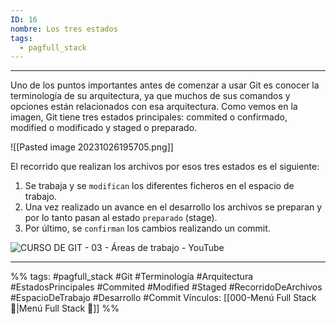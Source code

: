 ```yaml
---
ID: 16
nombre: Los tres estados
tags:
  - pagfull_stack
---
```

___
Uno de los puntos importantes antes de comenzar a usar Git es conocer la terminología de su arquitectura, ya que muchos de sus comandos y opciones están relacionados con esa arquitectura. Como vemos en la imagen, Git tiene tres estados principales: commited o confirmado, modified o modificado y staged o preparado.

![[Pasted image 20231026195705.png]]

El recorrido que realizan los archivos por esos tres estados es el siguiente: 
1. Se trabaja y se ``modifican`` los diferentes ficheros en el espacio de trabajo. 
2. Una vez realizado un avance en el desarrollo los archivos se preparan y por lo tanto pasan al estado ``preparado`` (stage). 
3. Por último, se ``confirman`` los cambios realizando un commit.

![CURSO DE GIT - 03 - Áreas de trabajo - YouTube](https://www.youtube.com/watch?v=cG7Gcp4rLDQ)


___
%%
tags: #pagfull_stack #Git #Terminología #Arquitectura #EstadosPrincipales #Commited #Modified #Staged #RecorridoDeArchivos #EspacioDeTrabajo #Desarrollo #Commit
Vínculos:  [[000-Menú Full Stack 📃|Menú Full Stack 📃]]
%%